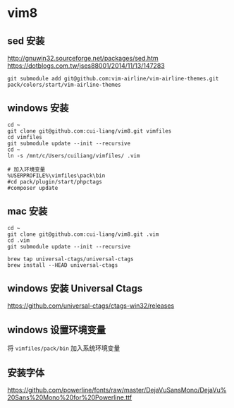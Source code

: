 # vim8

## sed 安装
http://gnuwin32.sourceforge.net/packages/sed.htm
https://dotblogs.com.tw/jses88001/2014/11/13/147283

```
git submodule add git@github.com:vim-airline/vim-airline-themes.git pack/colors/start/vim-airline-themes
```

## windows 安装
```
cd ~
git clone git@github.com:cui-liang/vim8.git vimfiles
cd vimfiles
git submodule update --init --recursive
cd ~
ln -s /mnt/c/Users/cuiliang/vimfiles/ .vim

# 加入环境变量
%USERPROFILE%\vimfiles\pack\bin
#cd pack/plugin/start/phpctags
#composer update
```

## mac 安装
```
cd ~
git clone git@github.com:cui-liang/vim8.git .vim
cd .vim
git submodule update --init --recursive

brew tap universal-ctags/universal-ctags
brew install --HEAD universal-ctags
```

## windows 安装 Universal Ctags
https://github.com/universal-ctags/ctags-win32/releases

## windows 设置环境变量
将 `vimfiles/pack/bin` 加入系统环境变量

## 安装字体
https://github.com/powerline/fonts/raw/master/DejaVuSansMono/DejaVu%20Sans%20Mono%20for%20Powerline.ttf

